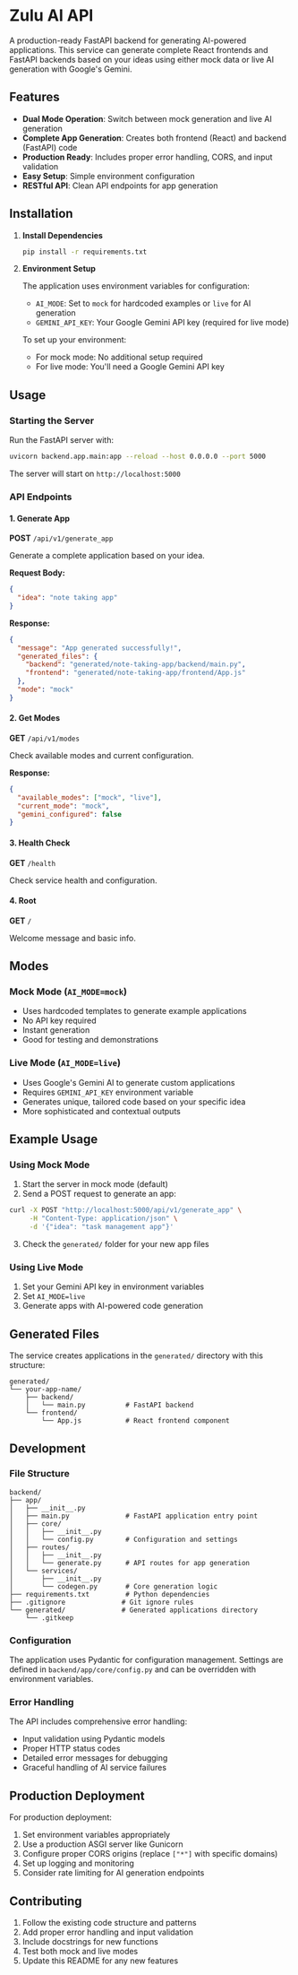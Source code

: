 # Zulu AI API

A production-ready FastAPI backend for generating AI-powered applications. This service can generate complete React frontends and FastAPI backends based on your ideas using either mock data or live AI generation with Google's Gemini.

## Features

- **Dual Mode Operation**: Switch between mock generation and live AI generation
- **Complete App Generation**: Creates both frontend (React) and backend (FastAPI) code
- **Production Ready**: Includes proper error handling, CORS, and input validation
- **Easy Setup**: Simple environment configuration
- **RESTful API**: Clean API endpoints for app generation

## Installation

1. **Install Dependencies**
   ```bash
   pip install -r requirements.txt
   ```

2. **Environment Setup**
   
   The application uses environment variables for configuration:
   - `AI_MODE`: Set to `mock` for hardcoded examples or `live` for AI generation
   - `GEMINI_API_KEY`: Your Google Gemini API key (required for live mode)

   To set up your environment:
   - For mock mode: No additional setup required
   - For live mode: You'll need a Google Gemini API key

## Usage

### Starting the Server

Run the FastAPI server with:

```bash
uvicorn backend.app.main:app --reload --host 0.0.0.0 --port 5000
```

The server will start on `http://localhost:5000`

### API Endpoints

#### 1. Generate App
**POST** `/api/v1/generate_app`

Generate a complete application based on your idea.

**Request Body:**
```json
{
  "idea": "note taking app"
}
```

**Response:**
```json
{
  "message": "App generated successfully!",
  "generated_files": {
    "backend": "generated/note-taking-app/backend/main.py",
    "frontend": "generated/note-taking-app/frontend/App.js"
  },
  "mode": "mock"
}
```

#### 2. Get Modes
**GET** `/api/v1/modes`

Check available modes and current configuration.

**Response:**
```json
{
  "available_modes": ["mock", "live"],
  "current_mode": "mock",
  "gemini_configured": false
}
```

#### 3. Health Check
**GET** `/health`

Check service health and configuration.

#### 4. Root
**GET** `/`

Welcome message and basic info.

## Modes

### Mock Mode (`AI_MODE=mock`)
- Uses hardcoded templates to generate example applications
- No API key required
- Instant generation
- Good for testing and demonstrations

### Live Mode (`AI_MODE=live`)
- Uses Google's Gemini AI to generate custom applications
- Requires `GEMINI_API_KEY` environment variable
- Generates unique, tailored code based on your specific idea
- More sophisticated and contextual outputs

## Example Usage

### Using Mock Mode

1. Start the server in mock mode (default)
2. Send a POST request to generate an app:

```bash
curl -X POST "http://localhost:5000/api/v1/generate_app" \
     -H "Content-Type: application/json" \
     -d '{"idea": "task management app"}'
```

3. Check the `generated/` folder for your new app files

### Using Live Mode

1. Set your Gemini API key in environment variables
2. Set `AI_MODE=live` 
3. Generate apps with AI-powered code generation

## Generated Files

The service creates applications in the `generated/` directory with this structure:

```
generated/
└── your-app-name/
    ├── backend/
    │   └── main.py          # FastAPI backend
    └── frontend/
        └── App.js           # React frontend component
```

## Development

### File Structure

```
backend/
├── app/
│   ├── __init__.py
│   ├── main.py              # FastAPI application entry point
│   ├── core/
│   │   ├── __init__.py
│   │   └── config.py        # Configuration and settings
│   ├── routes/
│   │   ├── __init__.py
│   │   └── generate.py      # API routes for app generation
│   └── services/
│       ├── __init__.py
│       └── codegen.py       # Core generation logic
├── requirements.txt         # Python dependencies
├── .gitignore              # Git ignore rules
└── generated/              # Generated applications directory
    └── .gitkeep
```

### Configuration

The application uses Pydantic for configuration management. Settings are defined in `backend/app/core/config.py` and can be overridden with environment variables.

### Error Handling

The API includes comprehensive error handling:
- Input validation using Pydantic models
- Proper HTTP status codes
- Detailed error messages for debugging
- Graceful handling of AI service failures

## Production Deployment

For production deployment:

1. Set environment variables appropriately
2. Use a production ASGI server like Gunicorn
3. Configure proper CORS origins (replace `["*"]` with specific domains)
4. Set up logging and monitoring
5. Consider rate limiting for AI generation endpoints

## Contributing

1. Follow the existing code structure and patterns
2. Add proper error handling and input validation
3. Include docstrings for new functions
4. Test both mock and live modes
5. Update this README for any new features